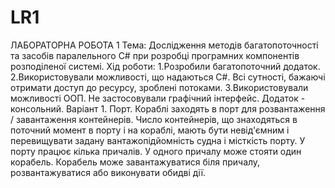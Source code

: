 # LR1
ЛАБОРАТОРНА РОБОТА 1 
Тема: Дослідження методів багатопоточності та засобів паралельного C# при розробці програмних компонентів розподіленої системі.
Хід роботи:
1.Розробили багатопоточний додаток.
2.Використовували можливості, що надаються C#. Всі сутності, бажаючі отримати доступ до ресурсу, зроблені потоками.
3.Використовували можливості ООП. Не застосовували графічний інтерфейс. Додаток - консольний. 
Варіант 1. 
Порт. Кораблі заходять в порт для розвантаження / завантаження контейнерів. Число контейнерів, що знаходяться в поточний момент в порту і на кораблі, мають бути невід'ємним і перевищувати задану вантажопідйомність судна і місткість порту. У порту працює кілька причалів. У одного причалу може стояти один корабель. Корабель може завантажуватися біля причалу, розвантажуватися або виконувати обидві дії.
